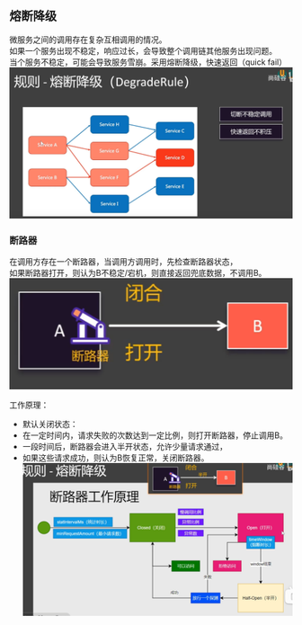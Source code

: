 ## 熔断降级
微服务之间的调用存在复杂互相调用的情况。  
如果一个服务出现不稳定，响应过长，会导致整个调用链其他服务出现问题。  
当个服务不稳定，可能会导致服务雪崩。采用熔断降级，快速返回（quick fail）
![img.png](images/cloud-43-01.png)

### 断路器
在调用方存在一个断路器，当调用方调用时，先检查断路器状态，  
如果断路器打开，则认为B不稳定/宕机，则直接返回兜底数据，不调用B。
![img.png](images/cloud-43-02.png)

工作原理：
- 默认关闭状态：
- 在一定时间内，请求失败的次数达到一定比例，则打开断路器，停止调用B。
- 一段时间后，断路器会进入半开状态，允许少量请求通过，
- 如果这些请求成功，则认为B恢复正常，关闭断路器。
![img.png](images/cloud-43-03.png)

